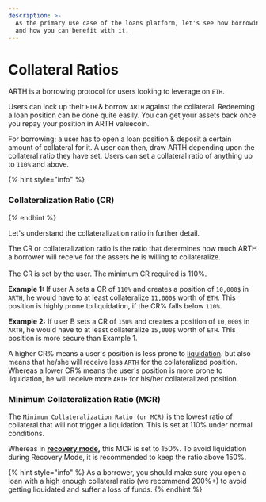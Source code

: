 ```yaml
---
description: >-
  As the primary use case of the loans platform, let's see how borrowing works
  and how you can benefit with it.
---
```


# Collateral Ratios

ARTH is a borrowing protocol for users looking to leverage on `ETH`.

Users can lock up their `ETH` & borrow `ARTH` against the collateral. Redeeming a loan position can be done quite easily. You can get your assets back once you repay your position in ARTH valuecoin.

For borrowing; a user has to open a loan position & deposit a certain amount of collateral for it. A user can then, draw ARTH depending upon the collateral ratio they have set. Users can set a collateral ratio of anything up to `110%` and above.

{% hint style="info" %}
### Collateralization Ratio (CR)
{% endhint %}

Let's understand the collateralization ratio in further detail.

The CR or collateralization ratio is the ratio that determines how much ARTH a borrower will receive for the assets he is willing to collateralize.\
\
The CR is set by the user. The minimum CR required is 110%.

**Example 1:** If user A sets a CR of `110%` and creates a position of `10,000$` in `ARTH`, he would have to at least collateralize `11,000$` worth of `ETH`. This position is highly prone to liquidation, if the CR% falls below `110%`.

**Example 2:** If user B sets a CR of `150%` and creates a position of `10,000$` in `ARTH`, he would have to at least collateralize `15,000$` worth of `ETH`. This position is more secure than Example 1.

A higher CR% means a user's position is less prone to [liquidation](liquidations.md). but also means that he/she will receive less `ARTH` for the collateralized position. Whereas a lower CR% means the user's position is more prone to liquidation, he will receive more `ARTH` for his/her collateralized position.

### Minimum Collateralization Ratio (MCR)

The `Minimum Collateralization Ratio (or MCR)` is the lowest ratio of collateral that will not trigger a liquidation. This is set at 110% under normal conditions.

Whereas in [**recovery mode**](recovery-mode.md)**,** this MCR is set to 150%. To avoid liquidation during Recovery Mode, it is recommended to keep the ratio above 150%.

{% hint style="info" %}
As a borrower, you should make sure you open a loan with a high enough collateral ratio (we recommend 200%+) to avoid getting liquidated and suffer a loss of funds.
{% endhint %}
